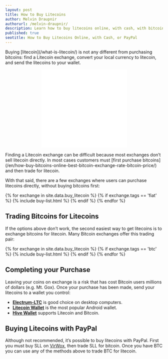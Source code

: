 ```yaml
---
layout: post
title: How to Buy Litecoins
author: Melvin Draupnir
authorurl: /melvin-draupnir/
description: Learn how to buy litecoins online, with cash, with bitcoin, or with PayPal.  
published: true
seotitle: How to Buy Litecoins Online, with Cash, or PayPal
---
```

<p>Buying [litecoin](/what-is-litecoin/) is not any different from purchasing bitcoins: find a Litecoin exchange, convert your local currency to litecoin, and send the litecoins to your wallet.
<p><center><iframe id="widget-ticker-preview" src="//www.coingecko.com/en/widget_component/ticker/litecoin/usd" style="border:none; height:125px; width: 275px;" scrolling="no" frameborder="0" allowtransparency="true"></iframe> <iframe id="widget-ticker-preview" src="//www.coingecko.com/en/widget_component/ticker/litecoin/btc" style="border:none; height:125px; width: 275px;" scrolling="no" frameborder="0" allowtransparency="true"></iframe></center>
<p>Finding a Litecoin exchange can be difficult because most exchanges don’t sell litecoin directly. In most cases customers must [first purchase bitcoins](/en/how-buy-bitcoins-online-best-bitcoin-exchange-rate-bitcoin-price/) and then trade for litecoin. 
<p>With that said, there are a few exchanges where users can purchase litecoins directly, without buying bitcoins first: 

{% for exchange in site.data.buy_litecoin %}
{% if exchange.tags == 'fiat' %}
{% include buy-list.html %}
{% endif %}
{% endfor %}

## Trading Bitcoins for Litecoins

If the options above don’t work, the second easiest way to get litecoins is to exchange bitcoins for litecoin. Many Bitcoin exchanges offer this trading pair:
 
{% for exchange in site.data.buy_litecoin %}
{% if exchange.tags == 'btc' %}
{% include buy-list.html %}
{% endif %}
{% endfor %} 

## Completing your Purchase

Leaving your coins on exchange is a risk that has cost Bitcoin users millions of dollars (e.g. Mt. Gox). Once your purchase has been made, send your litecoins to a wallet you control: 

* **[Electrum-LTC](https://electrum-ltc.org/)** is good choice on desktop computers. 
* **[Litecoin Wallet](https://play.google.com/store/apps/details?id=de.schildbach.wallet_ltc&hl=en)** is the most popular Android wallet.  
* **[Hive Wallet](https://itunes.apple.com/us/app/hive-wallet/id906990301?mt=8)** supports Litecoin and Bitcoin. 

## Buying Litecoins with PayPal
Although not recommended, it’s possible to buy litecoins with PayPal. First you must buy SLL on [VirWox](https://www.virwox.com?r=fbbb7), then trade SLL for bitcoin. Once you have BTC you can use any of the methods above to trade BTC for litecoin. 
